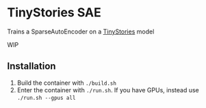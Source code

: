 # TinyStories SAE
Trains a SparseAutoEncoder on a [TinyStories](https://huggingface.co/roneneldan/TinyStories-33M) model 

WIP

## Installation
1. Build the container with `./build.sh`
2. Enter the container with `./run.sh`. If you have GPUs, instead use `./run.sh --gpus all`

